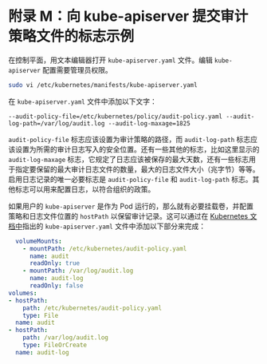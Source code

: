 # 附录 M：向 kube-apiserver 提交审计策略文件的标志示例

在控制平面，用文本编辑器打开 `kube-apiserver.yaml` 文件。编辑 `kube-apiserver` 配置需要管理员权限。

```sh
sudo vi /etc/kubernetes/manifests/kube-apiserver.yaml
```

在 `kube-apiserver.yaml` 文件中添加以下文字：

```
--audit-policy-file=/etc/kubernetes/policy/audit-policy.yaml --audit-log-path=/var/log/audit.log --audit-log-maxage=1825
```

`audit-policy-file` 标志应该设置为审计策略的路径，而 `audit-log-path` 标志应该设置为所需的审计日志写入的安全位置。还有一些其他的标志，比如这里显示的 `audit-log-maxage` 标志，它规定了日志应该被保存的最大天数，还有一些标志用于指定要保留的最大审计日志文件的数量，最大的日志文件大小（兆字节）等等。启用日志记录的唯一必要标志是 `audit-policy-file` 和 `audit-log-path` 标志。其他标志可以用来配置日志，以符合组织的政策。

如果用户的 `kube-apiserver` 是作为 Pod 运行的，那么就有必要挂载卷，并配置策略和日志文件位置的 `hostPath` 以保留审计记录。这可以通过在 [Kubernetes 文档中](https://kubernetes.io/docs/tasks/debug-application-cluster/audit/)指出的 `kube-apiserver.yaml` 文件中添加以下部分来完成：

```yaml
  volumeMounts:
    - mountPath: /etc/kubernetes/audit-policy.yaml
      name: audit
      readOnly: true
    - mountPath: /var/log/audit.log
      name: audit-log
      readOnly: false
volumes:
- hostPath:
    path: /etc/kubernetes/audit-policy.yaml
    type: File
  name: audit
- hostPath:
    path: /var/log/audit.log
    type: FileOrCreate
  name: audit-log
```
